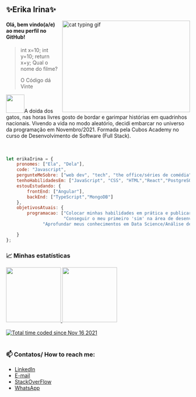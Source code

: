 ## ✨Erika Irina✨

<img align="right" width="350" height="250" alt="cat typing gif" src="https://camo.githubusercontent.com/fe55d03d5d4c092c011ce41d71b756d25ce8ad9c1ee0a017b0a26f889a1ff56e/68747470733a2f2f67696666696c65732e616c706861636f646572732e636f6d2f3239372f323937302e676966">

#### Olá, bem vindo(a/e) ao meu perfil no GitHub!

>int x=10; int y=10; return x+y;
>Qual o nome do filme?
>
>O Código dá Vinte


<img src="https://media.giphy.com/media/VgCDAzcKvsR6OM0uWg/giphy.gif" width="50">A doida dos gatos, nas horas livres gosto de bordar e garimpar histórias em quadrinhos nacionais. Vivendo a vida no modo aleatório, decidi embarcar no universo da programação em Novembro/2021. Formada pela Cubos Academy no curso de Desenvolvimento de Software (Full Stack).
<br>
<br>
<br>

```javascript
let erikaIrina = {
    pronomes: ["Ela", "Dela"],
    code: "Javascript",
    pergunteMeSobre: ["web dev", "tech", "the office/séries de comédia","gambiarras culinárias"],
    tenhoHabilidadesEm: ["JavaScript", "CSS", "HTML","React","PostgreSQL","Node.js"],
    estouEstudando: {
        frontEnd: ["Angular"],
        backEnd: ["TypeScript","MongoDB"]
    },
    objetivosAtuais: {
        programacao: ["Colocar minhas habilidades em prática e publicar projetos pessoais", 
                      "Conseguir o meu primeiro 'sim' na área de desenvolvimento",
		      "Aprofundar meus conhecimentos em Data Science/Análise de Dados"]

    }
};
```

### 📈 Minhas estatísticas

<div>
<a href="https://github.com/erikaisc">

<img height="150em" src="https://github-readme-stats.vercel.app/api/top-langs/?username=erikaisc&layout=compact&langs_count=7&theme=highcontrast"/>
<img height="150em" src="https://github-readme-stats.vercel.app/api?username=erikaisc&show_icons=true&theme=highcontrast&include_all_commits=true&count_private=true"/>
</div>
</br>
  <a href="https://wakatime.com/@604dc574-b498-4086-a563-66d1804a2585"><img src="https://wakatime.com/badge/user/604dc574-b498-4086-a563-66d1804a2585.svg" alt="Total time coded since Nov 16 2021" /></a>
    </br>
    </br>
    
 ### 📫 Contatos/ How to reach me:
* [LinkedIn](https://www.linkedin.com/in/erikairina/) <br>
* [E-mail](erika.irinasc@gmail.com) <br>
* [StackOverFlow](https://stackoverflow.com/users/18354215/erika-irina) <br>
* [WhatsApp](https://wa.me/5584936184939) <br>

